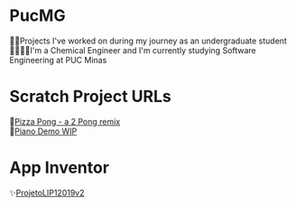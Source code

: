 # PucMG
👩‍🏫Projects I've worked on during my journey as an undergraduate student <br />👩‍🔬👩‍💻I'm a Chemical Engineer and I'm currently studying Software Engineering at PUC Minas
# Scratch Project URLs
🍕[Pizza Pong - a 2 Pong remix](https://scratch.mit.edu/projects/324900157/) <br/>
🎹[Piano Demo WIP](https://scratch.mit.edu/projects/327832802/) <br/>
# App Inventor
✨[ProjetoLIP12019v2](https://gallery.appinventor.mit.edu/?galleryid=4621465342836736) <br/>

